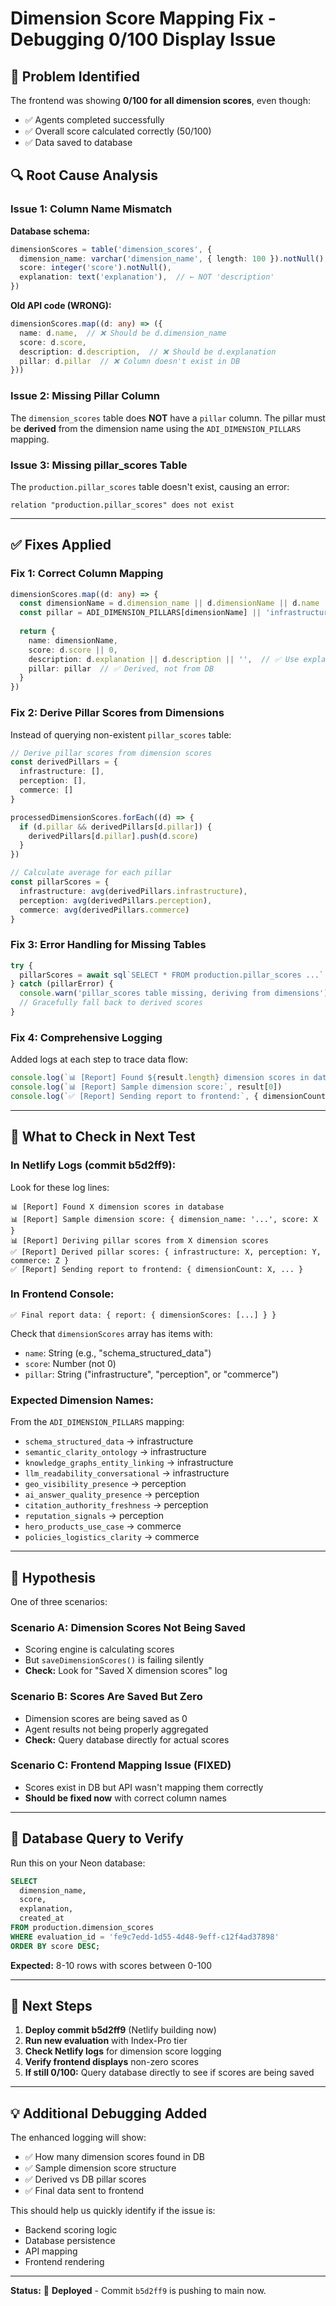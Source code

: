# Dimension Score Mapping Fix - Debugging 0/100 Display Issue

## 🐛 **Problem Identified**

The frontend was showing **0/100 for all dimension scores**, even though:
- ✅ Agents completed successfully
- ✅ Overall score calculated correctly (50/100)
- ✅ Data saved to database

## 🔍 **Root Cause Analysis**

### **Issue 1: Column Name Mismatch**
**Database schema:**
```typescript
dimensionScores = table('dimension_scores', {
  dimension_name: varchar('dimension_name', { length: 100 }).notNull(),  // ← snake_case
  score: integer('score').notNull(),
  explanation: text('explanation'),  // ← NOT 'description'
})
```

**Old API code (WRONG):**
```typescript
dimensionScores.map((d: any) => ({
  name: d.name,  // ❌ Should be d.dimension_name
  score: d.score,
  description: d.description,  // ❌ Should be d.explanation
  pillar: d.pillar  // ❌ Column doesn't exist in DB
}))
```

### **Issue 2: Missing Pillar Column**
The `dimension_scores` table does **NOT** have a `pillar` column. The pillar must be **derived** from the dimension name using the `ADI_DIMENSION_PILLARS` mapping.

### **Issue 3: Missing pillar_scores Table**
The `production.pillar_scores` table doesn't exist, causing an error:
```
relation "production.pillar_scores" does not exist
```

---

## ✅ **Fixes Applied**

### **Fix 1: Correct Column Mapping**
```typescript
dimensionScores.map((d: any) => {
  const dimensionName = d.dimension_name || d.dimensionName || d.name  // ✅ Handle all formats
  const pillar = ADI_DIMENSION_PILLARS[dimensionName] || 'infrastructure'  // ✅ Derive pillar
  
  return {
    name: dimensionName,
    score: d.score || 0,
    description: d.explanation || d.description || '',  // ✅ Use explanation
    pillar: pillar  // ✅ Derived, not from DB
  }
})
```

### **Fix 2: Derive Pillar Scores from Dimensions**
Instead of querying non-existent `pillar_scores` table:
```typescript
// Derive pillar scores from dimension scores
const derivedPillars = {
  infrastructure: [],
  perception: [],
  commerce: []
}

processedDimensionScores.forEach((d) => {
  if (d.pillar && derivedPillars[d.pillar]) {
    derivedPillars[d.pillar].push(d.score)
  }
})

// Calculate average for each pillar
const pillarScores = {
  infrastructure: avg(derivedPillars.infrastructure),
  perception: avg(derivedPillars.perception),
  commerce: avg(derivedPillars.commerce)
}
```

### **Fix 3: Error Handling for Missing Tables**
```typescript
try {
  pillarScores = await sql`SELECT * FROM production.pillar_scores ...`
} catch (pillarError) {
  console.warn('pillar_scores table missing, deriving from dimensions')
  // Gracefully fall back to derived scores
}
```

### **Fix 4: Comprehensive Logging**
Added logs at each step to trace data flow:
```typescript
console.log(`📊 [Report] Found ${result.length} dimension scores in database`)
console.log(`📊 [Report] Sample dimension score:`, result[0])
console.log(`✅ [Report] Sending report to frontend:`, { dimensionCount, pillarScores, ... })
```

---

## 🎯 **What to Check in Next Test**

### **In Netlify Logs (commit b5d2ff9):**

Look for these log lines:
```
📊 [Report] Found X dimension scores in database
📊 [Report] Sample dimension score: { dimension_name: '...', score: X }
📊 [Report] Deriving pillar scores from X dimension scores
✅ [Report] Derived pillar scores: { infrastructure: X, perception: Y, commerce: Z }
✅ [Report] Sending report to frontend: { dimensionCount: X, ... }
```

### **In Frontend Console:**
```
✅ Final report data: { report: { dimensionScores: [...] } }
```

Check that `dimensionScores` array has items with:
- `name`: String (e.g., "schema_structured_data")
- `score`: Number (not 0)
- `pillar`: String ("infrastructure", "perception", or "commerce")

### **Expected Dimension Names:**
From the `ADI_DIMENSION_PILLARS` mapping:
- `schema_structured_data` → infrastructure
- `semantic_clarity_ontology` → infrastructure
- `knowledge_graphs_entity_linking` → infrastructure
- `llm_readability_conversational` → infrastructure
- `geo_visibility_presence` → perception
- `ai_answer_quality_presence` → perception
- `citation_authority_freshness` → perception
- `reputation_signals` → perception
- `hero_products_use_case` → commerce
- `policies_logistics_clarity` → commerce

---

## 🔬 **Hypothesis**

One of three scenarios:

### **Scenario A: Dimension Scores Not Being Saved**
- Scoring engine is calculating scores
- But `saveDimensionScores()` is failing silently
- **Check:** Look for "Saved X dimension scores" log

### **Scenario B: Scores Are Saved But Zero**
- Dimension scores are being saved as 0
- Agent results not being properly aggregated
- **Check:** Query database directly for actual scores

### **Scenario C: Frontend Mapping Issue (FIXED)**
- Scores exist in DB but API wasn't mapping them correctly
- **Should be fixed now** with correct column names

---

## 🧪 **Database Query to Verify**

Run this on your Neon database:
```sql
SELECT 
  dimension_name,
  score,
  explanation,
  created_at
FROM production.dimension_scores
WHERE evaluation_id = 'fe9c7edd-1d55-4d48-9eff-c12f4ad37898'
ORDER BY score DESC;
```

**Expected:** 8-10 rows with scores between 0-100

---

## 🚀 **Next Steps**

1. **Deploy commit b5d2ff9** (Netlify building now)
2. **Run new evaluation** with Index-Pro tier
3. **Check Netlify logs** for dimension score logging
4. **Verify frontend displays** non-zero scores
5. **If still 0/100:** Query database directly to see if scores are being saved

---

## 💡 **Additional Debugging Added**

The enhanced logging will show:
- ✅ How many dimension scores found in DB
- ✅ Sample dimension score structure
- ✅ Derived vs DB pillar scores
- ✅ Final data sent to frontend

This should help us quickly identify if the issue is:
- Backend scoring logic
- Database persistence
- API mapping
- Frontend rendering

---

**Status:** 🚀 **Deployed** - Commit `b5d2ff9` is pushing to main now.


